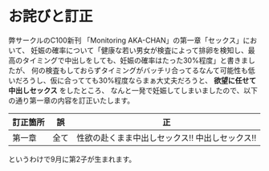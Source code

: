 # お詫びと訂正

弊サークルのC100新刊 「Monitoring AKA-CHAN」の第一章「セックス」において、
妊娠の確率について「健康な若い男女が検査によって排卵を検知し、最高のタイミングで中出しをしても、妊娠の確率はたった30%程度」と書きましたが、
何の検査もしておらずタイミングがバッチリ合ってるなんて可能性も低いだろうし、仮に合ってても30%程度ならまぁ大丈夫だろうと、 **欲望に任せて中出しセックス** をしたところ、 なんと一発で妊娠してしまいましたので、以下の通り第一章の内容を訂正いたします。

|訂正箇所|誤|正|
|----|----|----|
|第一章|全て|性欲の赴くまま中出しセックス!! 中出しセックス!! |

というわけで9月に第2子が生まれます。
